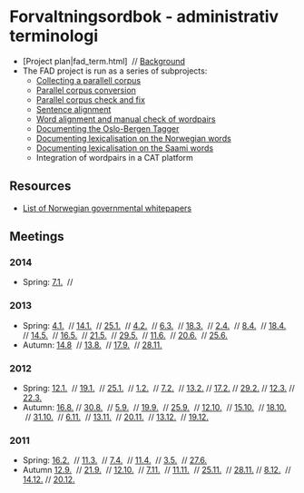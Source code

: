 # Forvaltningsordbok - administrativ terminologi

- [Project plan|fad_term.html]  // [Background](fad_bakgrunn.html)
- The FAD project is run as a series of subprojects:
  - [Collecting a parallell corpus](/ling/corpus_maintenance.html)
  - [Parallel corpus conversion](/ling/ParallelCorpusConversion.html)
  - [Parallel corpus check and fix](/ling/ParallelCorpusCheckFix.html)
  - [Sentence alignment](/tools/tca2.html)
  - [Word alignment and manual check of wordpairs](Ordparallellisering.html)
  - [Documenting the Oslo-Bergen Tagger](../TheOsloBergenTagger.html)
  - [Documenting lexicalisation on the Norwegian words](../LexicalisingNorwegian.html)
  - [Documenting lexicalisation on the Saami words](../LexicalisingSaami.html)
  - Integration of wordpairs in a CAT platform

## Resources

- [List of Norwegian governmental whitepapers](/ling/corpus_norwegianwhitepapers.html)

## Meetings

### 2014

- Spring: [7.1.](140107.html)  //

### 2013

- Spring: [4.1.](130104.html)  //
  [14.1.](130114.html)  //
  [25.1.](130125.html)  //
  [4.2.](130204.html)  //
  [6.3.](130306.html)  //
  [18.3.](130318.html)  //
  [2.4.](130402.html)  //
  [8.4.](130408.html)  //
  [18.4.](130418.html)  //
  [14.5.](130514.html)  //
  [16.5.](130516.html)  //
  [21.5.](130521.html)  //
  [29.5.](130529.html)  //
  [11.6.](130611.html)  //
  [20.6.](130620.html)  //
  [25.6.](130625.html)
- Autumn: [14.8](130814.html)  //
  [13.8.](130820.html)  //
  [17.9.](130917.html)  //
  [28.11.](131128.html)

### 2012

- Spring: [12.1.](https://divvungiellatekno.github.io/giellalt.uit.no/admin/corpus/Meeting_2012-01-12.html)  //
  [19.1.](https://divvungiellatekno.github.io/giellalt.uit.no/admin/corpus/Meeting_2012-01-19.html)  //
  [25.1.](https://divvungiellatekno.github.io/giellalt.uit.no/admin/corpus/Meeting_2012-01-25.html)  //
  [1.2.](https://divvungiellatekno.github.io/giellalt.uit.no/admin/corpus/Meeting_2012-02-01.html)  //
  [7.2.](https://divvungiellatekno.github.io/giellalt.uit.no/admin/corpus/Meeting_2012-02-07.html)  //
  [13.2.](https://divvungiellatekno.github.io/giellalt.uit.no/admin/corpus/Meeting_2012-02-13.html) //
  [17.2.](https://divvungiellatekno.github.io/giellalt.uit.no/admin/corpus/Meeting_2012-02-17.html) //
  [29.2.](https://divvungiellatekno.github.io/giellalt.uit.no/admin/corpus/Meeting_2012-02-29.html) //
  [12.3.](https://divvungiellatekno.github.io/giellalt.uit.no/admin/corpus/Meeting_2012-03-12.html) //
  [22.3.](https://divvungiellatekno.github.io/giellalt.uit.no/admin/corpus/Meeting_2012-03-22.html)
- Autumn: [16.8.](120816.html) //
  [30.8.](120830.html)  //
  [5.9.](120905.html)  //
  [19.9.](120919.html)  //
  [25.9.](120925.html)  //
  [12.10.](121012.html)  //
  [15.10.](121015.html)  //
  [18.10.](121018.html)  //
  [31.10.](121031.html)  //
  [6.11.](121106.html)  //
  [13.11.](121113.html)  //
  [20.11.](121120.html)  //
  [13.12.](121213.html)  //
  [19.12.](121219.html)

### 2011

- Spring: [16.2.](110216.html)  //
  [11.3.](110302.html)  //
  [7.4.](https://divvungiellatekno.github.io/giellalt.uit.no/admin/corpus/Meeting_2011-04-07.html)  //
  [11.4.](https://divvungiellatekno.github.io/giellalt.uit.no/admin/corpus/Meeting_2011-04-11.html)  //
  [3.5.](https://divvungiellatekno.github.io/giellalt.uit.no/admin/corpus/Meeting_2011-05-03.html)  //
  [27.6.](https://divvungiellatekno.github.io/giellalt.uit.no/admin/corpus/Meeting_2011-06-27.html)
- Autumn [12.9.](https://divvungiellatekno.github.io/giellalt.uit.no/admin/corpus/Meeting_2011-09-12.html)  //
  [21.9.](https://divvungiellatekno.github.io/giellalt.uit.no/admin/corpus/Meeting_2011-09-21.html)  //
  [12.10.](https://divvungiellatekno.github.io/giellalt.uit.no/admin/corpus/Meeting_2011-10-12.html)  //
  [7.11.](https://divvungiellatekno.github.io/giellalt.uit.no/admin/corpus/Meeting_2011-11-07.html)  //
  [11.11.](https://divvungiellatekno.github.io/giellalt.uit.no/admin/corpus/Meeting_2011-11-11.html)  //
  [25.11.](https://divvungiellatekno.github.io/giellalt.uit.no/admin/corpus/Meeting_2011-11-25.html)  //
  [28.11.](https://divvungiellatekno.github.io/giellalt.uit.no/admin/corpus/Meeting_2011-11-28.html) //
  [8.12.](https://divvungiellatekno.github.io/giellalt.uit.no/admin/corpus/Meeting_2011-12-08.html)  //
  [14.12.](https://divvungiellatekno.github.io/giellalt.uit.no/admin/corpus/Meeting_2011-12-14.html) //
  [20.12.](https://divvungiellatekno.github.io/giellalt.uit.no/admin/corpus/Meeting_2011-12-20.html)
